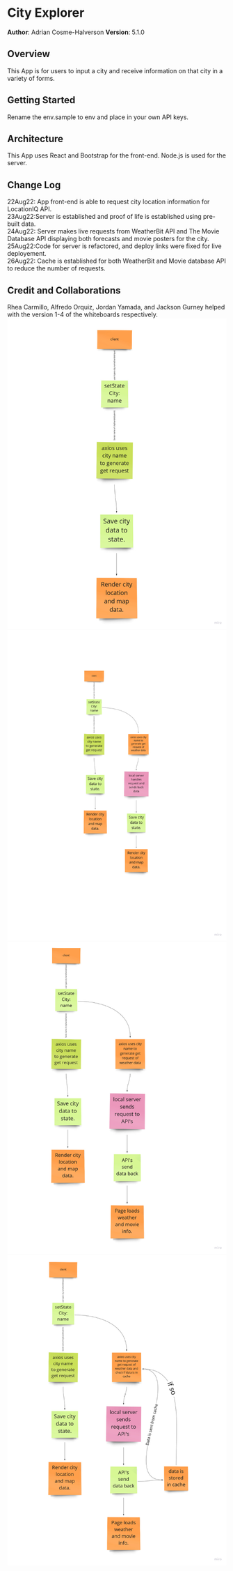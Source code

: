 # City Explorer

**Author**: Adrian Cosme-Halverson
**Version**: 5.1.0

## Overview
This App is for users to input a city and receive information on that city in a variety of forms. 
## Getting Started
Rename the env.sample to env and place in your own API keys.

## Architecture
This App uses React and Bootstrap for the front-end. Node.js is used for the server.

## Change Log
22Aug22: App front-end is able to request city location information for LocationIQ API.  
23Aug22:Server is established and proof of life is established using pre-built data.  
24Aug22: Server makes live requests from WeatherBit API and The Movie Database API displaying both forecasts and movie posters for the city.  
25Aug22:Code for server is refactored, and deploy links were fixed for live deployement.  
26Aug22: Cache is established for both WeatherBit and Movie database API to reduce the number of requests.
## Credit and Collaborations
Rhea Carmillo, Alfredo Orquiz, Jordan Yamada, and Jackson Gurney helped with the version 1-4 of the whiteboards respectively.
![First Whiteboard](/whiteboards/Response%20cycle.jpg)
![Second Whiteboard](/whiteboards/Response%20cycle%202.jpg)
![Third Whiteboard](/whiteboards/response%20cycle%203.jpg)
![Fourth Whiteboard](/whiteboards/WRRC%204.jpg)
